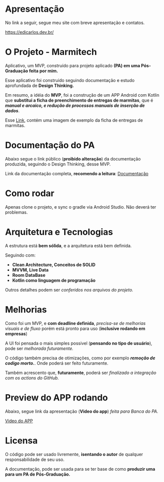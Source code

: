 # Apresentação
No link a seguir, segue meu site com breve apresentação e contatos.

https://edicarlos.dev.br/
# O Projeto - Marmitech
Aplicativo, um MVP, construído para projeto aplicado **(PA) em uma Pós-Graduação feita por mim.**

Esse aplicativo foi construido seguindo documentação e estudo aprofundada de **Design Thinking.**

Em resumo, a idéia do **MVP**, foi a construção de um APP Android com Kotlin que **substitui a ficha de preenchimento de entregas de marmitas**, que é _**manual e arcaico, e redução de processos manuais de inserção de dados**_.

Esse [Link](https://drive.google.com/file/d/1Bcmx6oZimG2MBWA5BKQASq7C8i9B5k0z/view?usp=sharing), contém uma imagem de exemplo da ficha de entregas de marmitas.
# Documentação do PA
Abaixo segue o link público (**proibido alteração**) da documentação produzida, seguindo o Design Thinking, desse MVP.

Link da documentação completa, **recomendo a leitura**: [Documentação](https://drive.google.com/file/d/1tgfTs6ueVLR50PQMzMDWFbq20EPAZURc/view?usp=sharing)
# Como rodar
Apenas clone o projeto, e sync o gradle via Android Studio.
Não deverá ter problemas.
# Arquitetura e Tecnologias
A estrutura está **bem sólida**, e a arquitetura está bem definida.

Seguindo com: 
- **Clean Architecture, Conceitos de SOLID**
- **MVVM, Live Data**
- **Room DataBase**
- **Kotlin como linguagem de programação**

Outros detalhes podem ser _conferidos nos arquivos do projeto._
# Melhorias
Como foi um MVP, e **com deadline definida**, _precisa-se de melhorias visuais e de fluxo_ porém está pronto para uso (**inclusive rodando em empresas**)

A UI foi pensada o mais simples possivel (**pensando no tipo de usuário**), pode ser _melhorada futuramente._

O código também precisa de otimizações, como por exemplo **_remoção de codigo morto._**. Onde poderá ser feito futuramente.

Também acrescento que, **futuramente**, poderá ser _finalizado a integração com os actions do GitHub._

# Preview do APP rodando
Abaixo, segue link da apresentação (**Video do app**) _feita para Banca do PA._

[Video do APP](https://drive.google.com/file/d/1ylq8cB5UERmxzUObZegF_cYT9W-tVGsV/view?usp=sharing)

# Licensa
O código pode ser usado livremente, **isentando o autor** de qualquer responsabilidade de seu uso.

A documentação, pode ser usada para se ter base de como **produzir uma para um PA de Pós-Graduação.**
